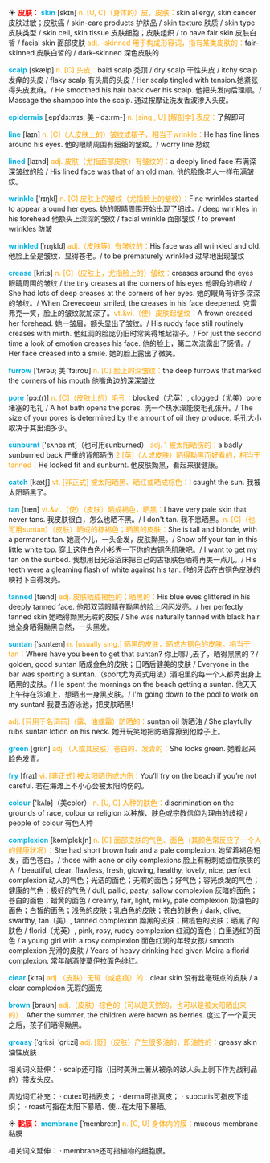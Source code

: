 ☀ <font color="red">**皮肤：**</font>
<font color="sky blue">**skin**</font> [skɪn] 
<font color="orange">n. [U, C]（身体的）皮，皮肤：</font>skin allergy, skin cancer 皮肤过敏；皮肤癌 / skin-care products 护肤品 / skin texture 肤质 / skin type 皮肤类型 / skin cell, skin tissue 皮肤细胞；皮肤组织 / to have fair skin 皮肤白皙 / facial skin 面部皮肤 <font color="orange">adj. -skinned 用于构成形容词，指有某类皮肤的：</font>fair-skinned 皮肤白皙的 / dark-skinned 深色皮肤的
     
<font color="sky blue">**scalp**</font> [skælp]
<font color="orange">n. [C] 头皮：</font>bald scalp 秃顶 / dry scalp 干性头皮 / itchy scalp 发痒的头皮 / flaky scalp 有头屑的头皮 / Her scalp tingled with tension.她紧张得头皮发麻。/ He smoothed his hair back over his scalp. 他把头发向后理顺。/ Massage the shampoo into the scalp. 通过按摩让洗发香波渗入头皮。

<font color="sky blue">**epidermis**</font> [ˌepɪˈdɜ:mɪs; 美 -ˈdɜ:rm-]
<font color="orange">n. [sing., U] [解剖学] 表皮：</font>了解即可

<font color="sky blue">**line**</font> [laɪn] 
<font color="orange">n. [C]（人皮肤上的）皱纹或褶子，相当于wrinkle：</font>He has fine lines around his eyes. 他的眼睛周围有细细的皱纹。/ worry line 愁纹
           
<font color="sky blue">**lined**</font> [laɪnd]
<font color="orange">adj. 皮肤（尤指面部皮肤）有皱纹的：</font>a deeply lined face 布满深深皱纹的脸 / His lined face was that of an old man. 他的脸像老人一样布满皱纹。

<font color="sky blue">**wrinkle**</font> ['rɪŋkl] 
<font color="orange">n. [C] 皮肤上的皱纹（尤指脸上的皱纹）：</font>Fine wrinkles started to appear around her eyes. 她的眼睛周围开始出现了细纹。/ deep wrinkles in his forehead 他额头上深深的皱纹 / facial wrinkle 面部皱纹 / to prevent wrinkles 防皱
       
<font color="sky blue">**wrinkled**</font> [ˈrɪŋkld]
<font color="orange">adj.（皮肤等）有皱纹的：</font>His face was all wrinkled and old. 他脸上全是皱纹，显得苍老。/ to be prematurely wrinkled 过早地出现皱纹

<font color="sky blue">**crease**</font> [kri:s]
<font color="orange">n. [C]（皮肤上，尤指脸上的）皱纹：</font>creases around the eyes 眼睛周围的皱纹 / the tiny creases at the corners of his eyes 他眼角的细纹 / She had lots of deep creases at the corners of her eyes. 她的眼角有许多深深的皱纹。/ When Crevecoeur smiled, the creases in his face deepened. 克雷弗克一笑，脸上的皱纹就加深了。<font color="orange">vt.&vi.（使）皮肤起皱纹：</font>A frown creased her forehead. 她一皱眉，额头显出了皱纹。/ His ruddy face still routinely creases with mirth. 他红润的脸庞仍旧时常笑得堆起褶子。/ For just the second time a look of emotion creases his face. 他的脸上，第二次流露出了感情。/ Her face creased into a smile. 她的脸上露出了微笑。
           
<font color="sky blue">**furrow**</font> [ˈfʌrəʊ; 美 ˈfɜ:roʊ]
<font color="orange">n. [C] 脸上的深皱纹：</font>the deep furrows that marked the corners of his mouth 他嘴角边的深深皱纹
         
<font color="sky blue">**pore**</font> [pɔ:(r)]
<font color="orange">n. [C]（皮肤上的）毛孔：</font>blocked（尤英）, clogged（尤美）pore 堵塞的毛礼 / A hot bath opens the pores. 洗一个热水澡能使毛孔张开。/ The size of your pores is determined by the amount of oil they produce. 毛孔大小取决于其出油多少。

<font color="sky blue">**sunburnt**</font> ['sʌnbз:nt]（也可用sunburned）
<font color="orange">adj. 1 被太阳晒伤的：</font>a badly sunburned back 严重的背部晒伤 <font color="orange">2 [英]（人或皮肤）晒得黝黑而好看的，相当于tanned：</font>He looked fit and sunburnt. 他皮肤黝黑，看起来很健康。

<font color="sky blue">**catch**</font> [kætʃ] 
<font color="orange">vt. [非正式] 被太阳晒黑、晒红或晒成棕色：</font>I caught the sun. 我被太阳晒黑了。
     
<font color="sky blue">**tan**</font> [tæn]
<font color="orange">vt.&vi.（使）（皮肤）晒成褐色，晒黑：</font>I have very pale skin that never tans. 我皮肤很白，怎么也晒不黑。/ I don't tan. 我不愿晒黑。<font color="orange">n. [C]（也可用suntan）（皮肤）晒成的棕褐色；晒黑的皮肤：</font>She is tall and blonde, with a permanent tan. 她高个儿，一头金发，皮肤黝黑。/ Show off your tan in this little white top. 穿上这件白色小衫秀一下你的古铜色肌肤吧。/ I want to get my tan on the sunbed. 我想用日光浴浴床把自己的古银肤色晒得再美一点儿。/ His teeth were a gleaming flash of white against his tan. 他的牙齿在古铜色皮肤的映衬下白得发亮。
           
<font color="sky blue">**tanned**</font> [tænd]
<font color="orange">adj. 皮肤晒成褐色的；晒黑的：</font>His blue eves glittered in his deeply tanned face. 他那双蓝眼睛在黝黑的脸上闪闪发亮。/ her perfectly tanned skin 她晒得黝黑无瑕的皮肤 / She was naturally tanned with black hair. 她全身晒得黝黑自然，一头黑发。
           
<font color="sky blue">**suntan**</font> [ˈsʌntæn]
<font color="orange">n. [usually sing.] 晒黑的皮肤，晒成古铜色的皮肤。相当于tan：</font>Where have you been to get that suntan? 你上哪儿去了，晒得黑黑的？/ golden, good suntan 晒成金色的皮肤；日晒后健美的皮肤 / Everyone in the bar was sporting a suntan.（sport尤为英式用法）酒吧里的每一个人都秀出身上晒黑的皮肤。/ He spent the mornings on the beach getting a suntan. 他天天上午待在沙滩上，想晒出一身黑皮肤。/ I'm going down to the pool to work on my suntan! 我要去游泳池，把皮肤晒黑!

<font color="orange">adj. [只用于名词前]（露、油或霜）防晒的：</font>suntan oil 防晒油 / She playfully rubs suntan lotion on his neck. 她开玩笑地把防晒露擦到他脖子上。

<font color="sky blue">**green**</font> [ɡri:n] 
<font color="orange">adj.（人或其皮肤）苍白的、发青的：</font>She looks green. 她看起来脸色发青。

<font color="sky blue">**fry**</font> [fraɪ] 
<font color="orange">vi. [非正式] 被太阳晒伤或灼伤：</font>You’ll fry on the beach if you’re not careful. 若在海滩上不小心会被太阳灼伤的。

<font color="sky blue">**colour**</font> ['kʌlə]（美color）
<font color="orange">n. [U, C] 人种的肤色：</font>discrimination on the grounds of race, colour or religion 以种族、肤色或宗教信仰为理由的歧视 / people of colour 有色人种
           
<font color="sky blue">**complexion**</font> [kəmˈplekʃn]
<font color="orange">n. [C] 面部皮肤的气色、面色（其颜色常反应了一个人的健康状况）：</font>She had short brown hair and a pale complexion. 她留着褐色短发，面色苍白。/ those with acne or oily complexions 脸上有粉刺或油性肤质的人 / beautiful, clear, flawless, fresh, glowing, healthy, lovely, nice, perfect complexion 动人的气色；光洁的面色；无暇的面色；好气色；容光焕发的气色；健康的气色；极好的气色 / dull, pallid, pasty, sallow complexion 灰暗的面色；苍白的面色；蜡黄的面色 / creamy, fair, light, milky, pale complexion 奶油色的面色；白皙的面色；浅色的皮肤；乳白色的皮肤；苍白的肤色 / dark, olive, swarthy, tan（美）, tanned complexion 黝黑的皮肤；橄榄色的皮肤；晒黑了的肤色 / florid（尤英）, pink, rosy, ruddy complexion 红润的面色；白里透红的面色 / a young girl with a rosy complexion 面色红润的年轻女孩/ smooth complexion 光滑的皮肤 / Years of heavy drinking had given Moira a florid complexion. 常年酗酒使莫伊拉面色绯红。

<font color="sky blue">**clear**</font> [klɪə] 
<font color="orange">adj.（皮肤）无斑（或疤痕）的：</font>clear skin 没有丝毫斑点的皮肤 / a clear complexion 无瑕的面庞

<font color="sky blue">**brown**</font> [braʊn] 
<font color="orange">adj.（皮肤）棕色的（可以是天然的，也可以是被太阳晒出来的）：</font>After the summer, the children were brown as berries. 度过了一个夏天之后，孩子们晒得黝黑。
           
<font color="sky blue">**greasy**</font> [ˈgri:si; ˈgri:zi]
<font color="orange">adj. [贬]（皮肤）产生很多油的，即油性的：</font>greasy skin 油性皮肤

相关词义延伸：
· scalp还可指（旧时美洲土著从被杀的敌人头上剥下作为战利品的）带发头皮。

周边词汇补充：
· cutex可指表皮；
· derma可指真皮；
· subcutis可指皮下组织；
· roast可指在太阳下暴晒、使…在太阳下暴晒。

☀ <font color="red">**黏膜：**</font>
<font color="sky blue">**membrane**</font> [ˈmembreɪn]
<font color="orange">n. [C, U] 身体内的膜：</font>mucous membrane 黏膜

相关词义延伸：
· membrane还可指植物的细胞膜。


